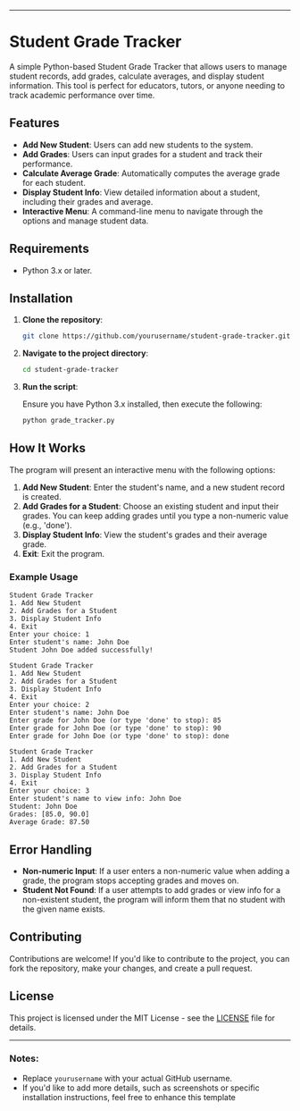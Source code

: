 









































---

# Student Grade Tracker

A simple Python-based Student Grade Tracker that allows users to manage student records, add grades, calculate averages, and display student information. This tool is perfect for educators, tutors, or anyone needing to track academic performance over time.

## Features

- **Add New Student**: Users can add new students to the system.
- **Add Grades**: Users can input grades for a student and track their performance.
- **Calculate Average Grade**: Automatically computes the average grade for each student.
- **Display Student Info**: View detailed information about a student, including their grades and average.
- **Interactive Menu**: A command-line menu to navigate through the options and manage student data.

## Requirements

- Python 3.x or later.

## Installation

1. **Clone the repository**:

   ```bash
   git clone https://github.com/yourusername/student-grade-tracker.git
   ```

2. **Navigate to the project directory**:

   ```bash
   cd student-grade-tracker
   ```

3. **Run the script**:

   Ensure you have Python 3.x installed, then execute the following:

   ```bash
   python grade_tracker.py
   ```

## How It Works

The program will present an interactive menu with the following options:

1. **Add New Student**: Enter the student's name, and a new student record is created.
2. **Add Grades for a Student**: Choose an existing student and input their grades. You can keep adding grades until you type a non-numeric value (e.g., 'done').
3. **Display Student Info**: View the student's grades and their average grade.
4. **Exit**: Exit the program.

### Example Usage

```text
Student Grade Tracker
1. Add New Student
2. Add Grades for a Student
3. Display Student Info
4. Exit
Enter your choice: 1
Enter student's name: John Doe
Student John Doe added successfully!

Student Grade Tracker
1. Add New Student
2. Add Grades for a Student
3. Display Student Info
4. Exit
Enter your choice: 2
Enter student's name: John Doe
Enter grade for John Doe (or type 'done' to stop): 85
Enter grade for John Doe (or type 'done' to stop): 90
Enter grade for John Doe (or type 'done' to stop): done

Student Grade Tracker
1. Add New Student
2. Add Grades for a Student
3. Display Student Info
4. Exit
Enter your choice: 3
Enter student's name to view info: John Doe
Student: John Doe
Grades: [85.0, 90.0]
Average Grade: 87.50
```

## Error Handling

- **Non-numeric Input**: If a user enters a non-numeric value when adding a grade, the program stops accepting grades and moves on.
- **Student Not Found**: If a user attempts to add grades or view info for a non-existent student, the program will inform them that no student with the given name exists.
  
## Contributing

Contributions are welcome! If you'd like to contribute to the project, you can fork the repository, make your changes, and create a pull request.

## License

This project is licensed under the MIT License - see the [LICENSE](LICENSE) file for details.

---

### Notes:

- Replace `yourusername` with your actual GitHub username.
- If you'd like to add more details, such as screenshots or specific installation instructions, feel free to enhance this template
